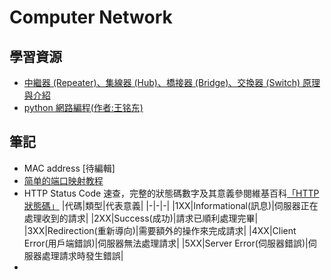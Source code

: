 # Computer Network

## 學習資源
- [中繼器 (Repeater)、集線器 (Hub)、橋接器 (Bridge)、交換器 (Switch) 原理與介紹](https://notfalse.net/66/repeater-hub-bridge-switch)
- [python 網路編程(作者:王铭东)](https://doc.itprojects.cn/0001.zhishi/python.0006.networkprogram/index.html#/README)

## 筆記
- MAC address [待編輯]
- [简单的端口映射教程](https://zhuanlan.zhihu.com/p/43233032)
- HTTP Status Code 速查，完整的狀態碼數字及其意義參閱維基百科[「HTTP狀態碼」](https://zh.wikipedia.org/zh-tw/HTTP%E7%8A%B6%E6%80%81%E7%A0%81)
  |代碼|類型|代表意義|
  |-|-|-|
  |1XX|Informational(訊息)|伺服器正在處理收到的請求|
  |2XX|Success(成功)|請求已順利處理完畢|
  |3XX|Redirection(重新導向)|需要額外的操作來完成請求|
  |4XX|Client Error(用戶端錯誤)|伺服器無法處理請求|
  |5XX|Server Error(伺服器錯誤)|伺服器處理請求時發生錯誤|
- 
